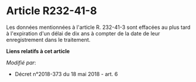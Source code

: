 # Article R232-41-8

Les données mentionnées à l'article R. 232-41-3 sont effacées au plus tard à l'expiration d'un délai de dix ans à compter de
la date de leur enregistrement dans le traitement.

**Liens relatifs à cet article**

_Modifié par_:

  - Décret n°2018-373 du 18 mai 2018 - art. 6
